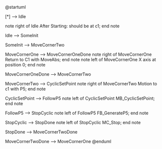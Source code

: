 @startuml

[*] --> Idle

note right of Idle 
    After Starting:
    should be at c1;
end note

Idle --> SomeInit

SomeInit --> MoveCornerTwo


MoveCornerOne --> MoveCornerOneDone
note right of MoveCornerOne
    Return to C1 with MoveAbs;
end note
note left of MoveCornerOne
    X axis at position 0;
end note


MoveCornerOneDone --> MoveCornerTwo

MoveCornerTwo --> CyclicSetPoint
note right of MoveCornerTwo
    Motion to c1 with P5;
end note

CyclicSetPoint --> FollowP5
note left of CyclicSetPoint
    MB_CyclicSetPoint;
end note

FollowP5 --> StopCyclic
note left of FollowP5
    FB_GenerateP5;
end note

StopCyclic --> StopDone
note left of StopCyclic
    MC_Stop;
end note

StopDone --> MoveCornerTwoDone


MoveCornerTwoDone -->  MoveCornerOne
@enduml